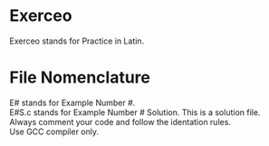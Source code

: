 # Exerceo
Exerceo stands for Practice in Latin.<br />

# File Nomenclature
E# stands for Example Number #.<br />
E#S.c stands for Example Number # Solution. This is a solution file.<br />
Always comment your code and follow the identation rules.<br />
Use GCC compiler only.<br />

